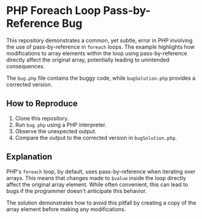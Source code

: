 # PHP Foreach Loop Pass-by-Reference Bug

This repository demonstrates a common, yet subtle, error in PHP involving the use of pass-by-reference in `foreach` loops.  The example highlights how modifications to array elements within the loop using pass-by-reference directly affect the original array, potentially leading to unintended consequences.

The `bug.php` file contains the buggy code, while `bugSolution.php` provides a corrected version.

## How to Reproduce

1. Clone this repository.
2. Run `bug.php` using a PHP interpreter.
3. Observe the unexpected output.
4. Compare the output to the corrected version in `bugSolution.php`.

## Explanation

PHP's `foreach` loop, by default, uses pass-by-reference when iterating over arrays.  This means that changes made to `$value` inside the loop directly affect the original array element. While often convenient, this can lead to bugs if the programmer doesn't anticipate this behavior.

The solution demonstrates how to avoid this pitfall by creating a copy of the array element before making any modifications.